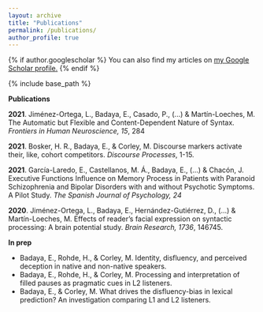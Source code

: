 ```yaml
---
layout: archive
title: "Publications"
permalink: /publications/
author_profile: true
---
```


{% if author.googlescholar %}
  You can also find my articles on <u><a href="{{author.googlescholar}}">my Google Scholar profile</a>.</u>
{% endif %}

{% include base_path %}

**Publications**

**2021**. Jiménez-Ortega, L., Badaya, E., Casado, P., (...) & Martín-Loeches, M. The Automatic but Flexible and Content-Dependent
Nature of Syntax. *Frontiers in Human Neuroscience, 15*, 284

**2021**. Bosker, H. R., Badaya, E., & Corley, M. Discourse markers activate their, like, cohort competitors. *Discourse Processes*, 1-15.

**2021**. García-Laredo, E., Castellanos, M. Á., Badaya, E., (...) & Chacón, J. Executive Functions Influence on Memory Process in
Patients with Paranoid Schizophrenia and Bipolar Disorders with and without Psychotic Symptoms. A Pilot Study. *The Spanish
Journal of Psychology, 24*

**2020**. Jiménez-Ortega, L., Badaya, E., Hernández-Gutiérrez, D., (...) & Martín-Loeches, M. Effects of reader’s facial expression on
syntactic processing: A brain potential study. *Brain Research, 1736*, 146745.

**In prep**

- Badaya, E., Rohde, H., & Corley, M. Identity, disfluency, and perceived deception in native and non-native speakers.
- Badaya, E., Rohde, H., & Corley, M. Processing and interpretation of filled pauses as pragmatic cues in L2 listeners.
- Badaya, E., & Corley, M. What drives the disfluency-bias in lexical prediction? An investigation comparing L1 and L2 listeners.
